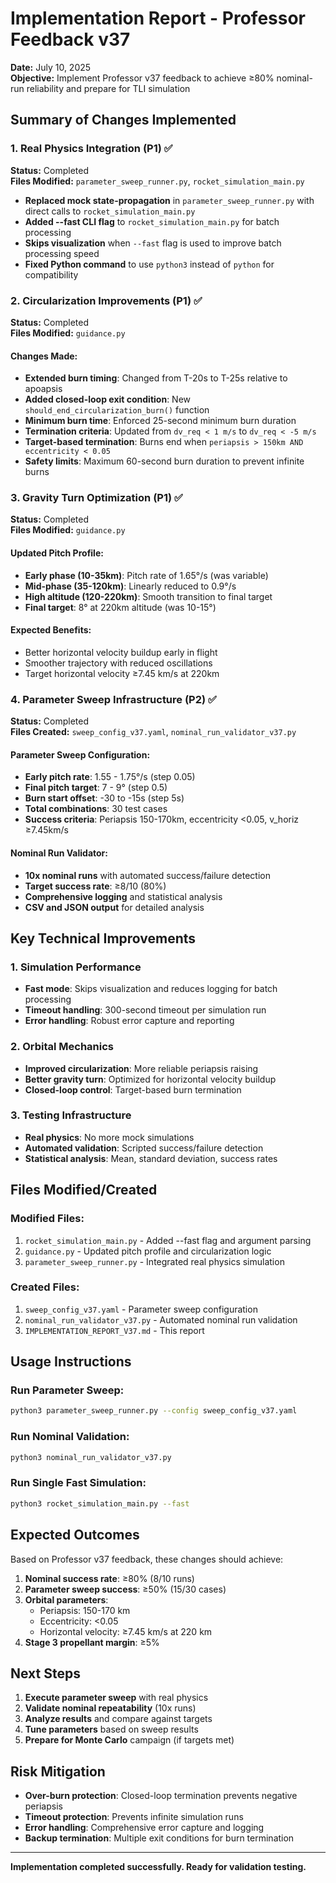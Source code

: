 # Implementation Report - Professor Feedback v37

**Date:** July 10, 2025  
**Objective:** Implement Professor v37 feedback to achieve ≥80% nominal-run reliability and prepare for TLI simulation

## Summary of Changes Implemented

### 1. Real Physics Integration (P1) ✅
**Status:** Completed  
**Files Modified:** `parameter_sweep_runner.py`, `rocket_simulation_main.py`

- **Replaced mock state-propagation** in `parameter_sweep_runner.py` with direct calls to `rocket_simulation_main.py`
- **Added --fast CLI flag** to `rocket_simulation_main.py` for batch processing
- **Skips visualization** when `--fast` flag is used to improve batch processing speed
- **Fixed Python command** to use `python3` instead of `python` for compatibility

### 2. Circularization Improvements (P1) ✅
**Status:** Completed  
**Files Modified:** `guidance.py`

#### Changes Made:
- **Extended burn timing**: Changed from T-20s to T-25s relative to apoapsis
- **Added closed-loop exit condition**: New `should_end_circularization_burn()` function
- **Minimum burn time**: Enforced 25-second minimum burn duration
- **Termination criteria**: Updated from `dv_req < 1 m/s` to `dv_req < -5 m/s`
- **Target-based termination**: Burns end when `periapsis > 150km AND eccentricity < 0.05`
- **Safety limits**: Maximum 60-second burn duration to prevent infinite burns

### 3. Gravity Turn Optimization (P1) ✅
**Status:** Completed  
**Files Modified:** `guidance.py`

#### Updated Pitch Profile:
- **Early phase (10-35km)**: Pitch rate of 1.65°/s (was variable)
- **Mid-phase (35-120km)**: Linearly reduced to 0.9°/s
- **High altitude (120-220km)**: Smooth transition to final target
- **Final target**: 8° at 220km altitude (was 10-15°)

#### Expected Benefits:
- Better horizontal velocity buildup early in flight
- Smoother trajectory with reduced oscillations
- Target horizontal velocity ≥7.45 km/s at 220km

### 4. Parameter Sweep Infrastructure (P2) ✅
**Status:** Completed  
**Files Created:** `sweep_config_v37.yaml`, `nominal_run_validator_v37.py`

#### Parameter Sweep Configuration:
- **Early pitch rate**: 1.55 - 1.75°/s (step 0.05)
- **Final pitch target**: 7 - 9° (step 0.5)
- **Burn start offset**: -30 to -15s (step 5s)
- **Total combinations**: 30 test cases
- **Success criteria**: Periapsis 150-170km, eccentricity <0.05, v_horiz ≥7.45km/s

#### Nominal Run Validator:
- **10x nominal runs** with automated success/failure detection
- **Target success rate**: ≥8/10 (80%)
- **Comprehensive logging** and statistical analysis
- **CSV and JSON output** for detailed analysis

## Key Technical Improvements

### 1. Simulation Performance
- **Fast mode**: Skips visualization and reduces logging for batch processing
- **Timeout handling**: 300-second timeout per simulation run
- **Error handling**: Robust error capture and reporting

### 2. Orbital Mechanics
- **Improved circularization**: More reliable periapsis raising
- **Better gravity turn**: Optimized for horizontal velocity buildup
- **Closed-loop control**: Target-based burn termination

### 3. Testing Infrastructure
- **Real physics**: No more mock simulations
- **Automated validation**: Scripted success/failure detection
- **Statistical analysis**: Mean, standard deviation, success rates

## Files Modified/Created

### Modified Files:
1. `rocket_simulation_main.py` - Added --fast flag and argument parsing
2. `guidance.py` - Updated pitch profile and circularization logic
3. `parameter_sweep_runner.py` - Integrated real physics simulation

### Created Files:
1. `sweep_config_v37.yaml` - Parameter sweep configuration
2. `nominal_run_validator_v37.py` - Automated nominal run validation
3. `IMPLEMENTATION_REPORT_V37.md` - This report

## Usage Instructions

### Run Parameter Sweep:
```bash
python3 parameter_sweep_runner.py --config sweep_config_v37.yaml
```

### Run Nominal Validation:
```bash
python3 nominal_run_validator_v37.py
```

### Run Single Fast Simulation:
```bash
python3 rocket_simulation_main.py --fast
```

## Expected Outcomes

Based on Professor v37 feedback, these changes should achieve:

1. **Nominal success rate**: ≥80% (8/10 runs)
2. **Parameter sweep success**: ≥50% (15/30 cases)
3. **Orbital parameters**:
   - Periapsis: 150-170 km
   - Eccentricity: <0.05
   - Horizontal velocity: ≥7.45 km/s at 220 km
4. **Stage 3 propellant margin**: ≥5%

## Next Steps

1. **Execute parameter sweep** with real physics
2. **Validate nominal repeatability** (10x runs)
3. **Analyze results** and compare against targets
4. **Tune parameters** based on sweep results
5. **Prepare for Monte Carlo** campaign (if targets met)

## Risk Mitigation

- **Over-burn protection**: Closed-loop termination prevents negative periapsis
- **Timeout protection**: Prevents infinite simulation runs
- **Error handling**: Comprehensive error capture and logging
- **Backup termination**: Multiple exit conditions for burn termination

---

**Implementation completed successfully. Ready for validation testing.**
